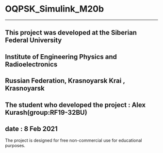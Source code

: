 # OQPSK_Simulink_M20b
----------------------------------------------------------------------------
This project was developed at the Siberian Federal University
----------------------------------------------------------------------------
Institute of Engineering Physics and Radioelectronics
----------------------------------------------------------------------------
Russian Federation, Krasnoyarsk Krai , Krasnoyarsk
----------------------------------------------------------------------------
The student who developed the project : Alex Kurash(group:RF19-32BU)
----------------------------------------------------------------------------
date : 8 Feb 2021
----------------------------------------------------------------------------
The project is designed for free non-commercial use for educational purposes.
